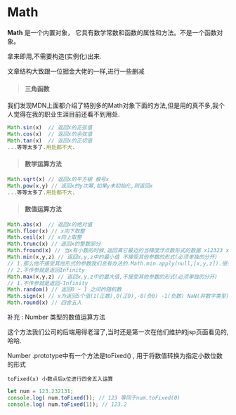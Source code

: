 # Math

**Math** 是一个内置对象， 它具有数学常数和函数的属性和方法。不是一个函数对象。

拿来即用,不需要构造(实例化)出来.

文章结构大致跟一位掘金大佬的一样,进行一些删减



> #### 三角函数

我们发现MDN上面都介绍了特别多的Math对象下面的方法,但是用的真不多,我个人觉得在我的职业生涯目前还看不到用处.

```js
Math.sin(x)  // 返回x的正弦值
Math.cos(x)  // 返回x的余弦值
Math.tan(x)  // 返回x的正切值 
...等等太多了.用处都不大.
```



> #### 数学运算方法

```js
Math.sqrt(x) // 返回x的平方根 根号x
Math.pow(x,y) // 返回x的y次幂,如果y未初始化,则返回x 
...等等太多了.用处都不大.
```



> #### 数值运算方法

```js
Math.abs(x)  // 返回x的绝对值
Math.floor(x) // x向下取整
Math.ceil(x) // x向上取整
Math.trunc(x) // 返回x的整数部分
Math.fround(x) // 当x有小数的时候,返回离它最近的当精度浮点数形式的数据 x12323 x=(1.2)类似这样的
Math.min(x,y,z) // 返回x,y,z中的最小值 不接受其他参数的形式(必须单独的分开)
// 1.那么他不接受其他形式的参数我们总有办法的.Math.min.apply(null,[x,y,z]).很多时候都可以通过这种手段来传参.
// 2.不传参就是返回Infinity
Math.max(x,y,z) // 返回x,y,z中的最大值,不接受其他参数的形式(必须单独的分开)
// 1.不传参就是返回-Infinity
Math.random() // 返回0 ~ 1 之间的随机数
Math.sign(x) // x为返回5个值(1(正数),0(正0),-0(负0) -1(负数) NaN(非数字类型))
Math.round(x) // 四舍五入
```

补充 : Number 类型的数值运算方法

这个方法我们公司的后端用得老溜了,当时还是第一次在他们维护的jsp页面看见的,哈哈.

Number .prototype中有一个方法是toFixed() , 用于将数值转换为指定小数位数的形式

`toFixed(x) 小数点后x位进行四舍五入运算`

```js
let num = 123.232131;
console.log( num.toFixed()); // 123 等同于num.toFixed(0)
console.log( num.toFixed(1)); // 123.2
```

